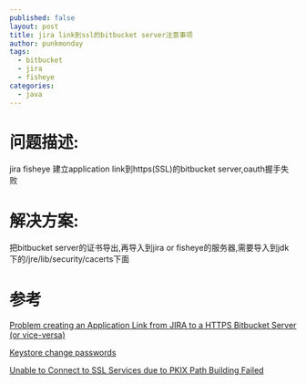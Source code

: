 ```yaml
---
published: false
layout: post
title: jira link到ssl的bitbucket server注意事项
author: punkmonday
tags:
  - bitbucket
  - jira
  - fisheye
categories:
  - java
---
```

# 问题描述:

jira fisheye 建立application link到https(SSL)的bitbucket server,oauth握手失败

# 解决方案:

把bitbucket server的证书导出,再导入到jira or fisheye的服务器,需要导入到jdk下的/jre/lib/security/cacerts下面

# 参考

[Problem creating an Application Link from JIRA to a HTTPS Bitbucket Server (or vice-versa)](https://confluence.atlassian.com/bitbucketserverkb/problem-creating-an-application-link-from-jira-to-a-https-bitbucket-server-or-vice-versa-779171870.html)

[Keystore change passwords](https://stackoverflow.com/questions/2889238/keystore-change-passwords)

[Unable to Connect to SSL Services due to PKIX Path Building Failed](https://confluence.atlassian.com/kb/unable-to-connect-to-ssl-services-due-to-pkix-path-building-failed-779355358.html)